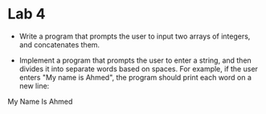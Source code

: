 # Lab 4

- Write a program that prompts the user to input two arrays of integers, and concatenates them.

- Implement a program that prompts the user to enter a string, and then divides it into separate words based on spaces. For example, if the user enters "My name is Ahmed", the program should print each word on a new line:

My
Name
Is
Ahmed
